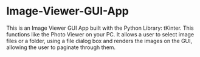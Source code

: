 # Image-Viewer-GUI-App
This is an Image Viewer GUI App built with the Python Library: tKinter. This functions like the Photo Viewer on your PC. It allows a user to select image files or a folder, using a file dialog box and renders the images on the GUI, allowing the user to paginate through them.
